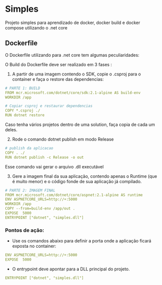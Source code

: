 # Simples
Projeto simples para aprendizado de docker, docker build e docker compose utilizando o .net core

## Dockerfile
O Dockerfile utilizando para .net core tem algumas peculiaridades:

O Build do Dockerfile deve ser realizado em 3 fases :

1. A partir de uma imagem contendo o SDK, copie o .csproj para o container e faça o restore das dependencias:

```yaml
# PARTE 1: BUILD
FROM mcr.microsoft.com/dotnet/core/sdk:2.1-alpine AS build-env
WORKDIR /app

# Copiar csproj e restaurar dependencias
COPY *.csproj ./
RUN dotnet restore
```
Caso tenha vários projetos dentro de uma solution, faça copia de cada um deles.

2. Rode o comando dotnet publish em modo Release

```yaml
# publish da aplicacao
COPY . ./
RUN dotnet publish -c Release -o out
```
Esse comando vai gerar o arquivo .dll executável

3. Gere a imagem final da sua aplicação, contendo apenas o Runtime (que é muito menor) e o código fonde de sua aplicação já compilado.

```yaml
# PARTE 2: IMAGEM FINAL
FROM mcr.microsoft.com/dotnet/core/aspnet:2.1-alpine AS runtime
ENV ASPNETCORE_URLS=http://+:5000
WORKDIR /app
COPY --from=build-env /app/out .
EXPOSE  5000
ENTRYPOINT ["dotnet", "simples.dll"]
```
### Pontos de ação:
* Use os comandos abaixo para definir a porta onde a aplicação ficará exposta no container:
```yaml
ENV ASPNETCORE_URLS=http://+:5000
EXPOSE  5000
```
* O entrypoint deve apontar para a DLL principal do projeto.

```yaml
ENTRYPOINT ["dotnet", "simples.dll"]
```